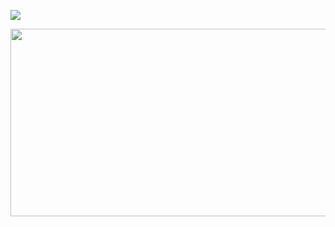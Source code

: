 
<img src="https://img.shields.io/badge/javascript-F7DF1E?style=flat&logo=javascript&logoColor=ffffff"/></a>

<a href="https://github.com/devxb/gitanimals">
<img
  src="https://render.gitanimals.org/farms/wt0329"
  width="600"
  height="300"
/>
</a>
